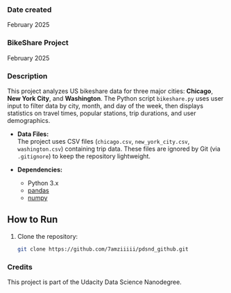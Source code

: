 ### Date created
February 2025

### BikeShare Project
February 2025

### Description
This project analyzes US bikeshare data for three major cities: **Chicago**, **New York City**, and **Washington**. The Python script `bikeshare.py` uses user input to filter data by city, month, and day of the week, then displays statistics on travel times, popular stations, trip durations, and user demographics.

- **Data Files:**  
  The project uses CSV files (`chicago.csv`, `new_york_city.csv`, `washington.csv`) containing trip data. These files are ignored by Git (via `.gitignore`) to keep the repository lightweight.

- **Dependencies:**  
  - Python 3.x  
  - [pandas](https://pandas.pydata.org/)  
  - [numpy](https://numpy.org/)

## How to Run

1. Clone the repository:
   ```bash
   git clone https://github.com/7amziiiii/pdsnd_github.git
   
### Credits
This project is part of the Udacity Data Science Nanodegree.
